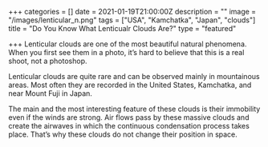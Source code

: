 +++
categories = []
date = 2021-01-19T21:00:00Z
description = ""
image = "/images/lenticular_n.png"
tags = ["USA", "Kamchatka", "Japan", "clouds"]
title = "Do You Know What Lenticualr Clouds Are?"
type = "featured"

+++
Lenticular clouds are one of the most beautiful natural phenomena. When you first see them in a photo, it’s hard to believe that this is a real shoot, not a photoshop.

Lenticular clouds are quite rare and can be observed mainly in mountainous areas. Most often they are recorded in the United States, Kamchatka, and near Mount Fuji in Japan.

The main and the most interesting feature of these clouds is their immobility even if the winds are strong. Air flows pass by these massive clouds and create the airwaves in which the continuous condensation process takes place. That’s why these clouds do not change their position in space.